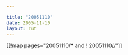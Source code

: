 ```yaml
---

title: "20051110"
date: 2005-11-10
layout: rut
---
```


[[!map pages="20051110/* and ! 20051110/*/*"]]
